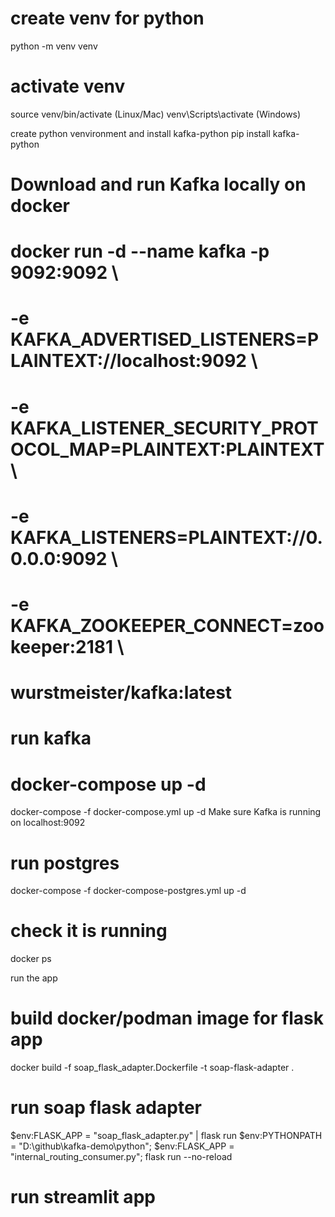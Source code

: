 # create venv for python
python -m venv venv

# activate venv
source venv/bin/activate (Linux/Mac)
venv\Scripts\activate (Windows)

create python venvironment and install kafka-python
pip install kafka-python

# Download and run Kafka locally on docker
# docker run -d --name kafka -p 9092:9092 \
#   -e KAFKA_ADVERTISED_LISTENERS=PLAINTEXT://localhost:9092 \
#   -e KAFKA_LISTENER_SECURITY_PROTOCOL_MAP=PLAINTEXT:PLAINTEXT \
#   -e KAFKA_LISTENERS=PLAINTEXT://0.0.0.0:9092 \
#   -e KAFKA_ZOOKEEPER_CONNECT=zookeeper:2181 \
#   wurstmeister/kafka:latest

# run kafka
# docker-compose up -d
docker-compose -f docker-compose.yml up -d
Make sure Kafka is running on localhost:9092

# run postgres
docker-compose -f docker-compose-postgres.yml up -d

# check it is running
docker ps

run the app

# build docker/podman image for flask app
docker build -f soap_flask_adapter.Dockerfile -t soap-flask-adapter .

# run soap flask adapter
$env:FLASK_APP = "soap_flask_adapter.py" | flask run
$env:PYTHONPATH = "D:\github\kafka-demo\python"; $env:FLASK_APP = "internal_routing_consumer.py"; flask run --no-reload

# run streamlit app
